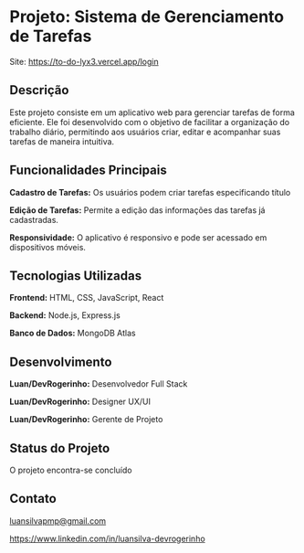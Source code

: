 # Projeto: Sistema de Gerenciamento de Tarefas

Site: https://to-do-lyx3.vercel.app/login

## Descrição
Este projeto consiste em um aplicativo web para gerenciar tarefas de forma eficiente. Ele foi desenvolvido com o objetivo de facilitar a organização do trabalho diário, permitindo aos usuários criar, editar e acompanhar suas tarefas de maneira intuitiva.

## Funcionalidades Principais
**Cadastro de Tarefas:** Os usuários podem criar tarefas especificando título

**Edição de Tarefas:** Permite a edição das informações das tarefas já cadastradas.

**Responsividade:** O aplicativo é responsivo e pode ser acessado em dispositivos móveis.

## Tecnologias Utilizadas
**Frontend:** HTML, CSS, JavaScript, React

**Backend:** Node.js, Express.js

**Banco de Dados:** MongoDB Atlas

## Desenvolvimento
**Luan/DevRogerinho:** Desenvolvedor Full Stack

**Luan/DevRogerinho:** Designer UX/UI

**Luan/DevRogerinho:** Gerente de Projeto

## Status do Projeto
O projeto encontra-se concluído

## Contato
luansilvapmp@gmail.com

https://www.linkedin.com/in/luansilva-devrogerinho

